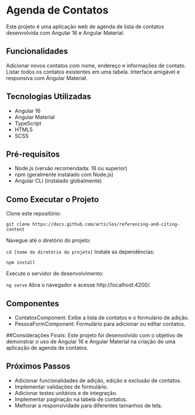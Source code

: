 # Agenda de Contatos
Este projeto é uma aplicação web de agenda de lista de contatos desenvolvida com Angular 16 e Angular Material.

## Funcionalidades
Adicionar novos contatos com nome, endereço e informações de contato.
Listar todos os contatos existentes em uma tabela.
Interface amigável e responsiva com Angular Material.

## Tecnologias Utilizadas
- Angular 16
- Angular Material
- TypeScript
- HTML5
- SCSS

## Pré-requisitos
- Node.js (versão recomendada: 18 ou superior)
- npm (geralmente instalado com Node.js)
- Angular CLI (instalado globalmente)

## Como Executar o Projeto
Clone este repositório:

```git clone https://docs.github.com/articles/referencing-and-citing-content```

Navegue até o diretório do projeto:

```cd [nome do diretório do projeto]```
Instale as dependências:

```npm install```

Execute o servidor de desenvolvimento:

```ng serve```
Abra o navegador e acesse http://localhost:4200/.


## Componentes
- ContatosComponent: Exibe a lista de contatos e o formulário de adição.
- PessoaFormComponent: Formulário para adicionar ou editar contatos.
  
##Considerações Finais: 
Este projeto foi desenvolvido com o objetivo de demonstrar o uso de Angular 16 e Angular Material na criação de uma aplicação de agenda de contatos.

## Próximos Passos
- Adicionar funcionalidades de  adição, edição e exclusão de contatos.
- Implementar validações de formulário.
- Adicionar testes unitários e de integração.
- Implementar paginação na tabela de contatos.
- Melhorar a responsividade para diferentes tamanhos de tela.

